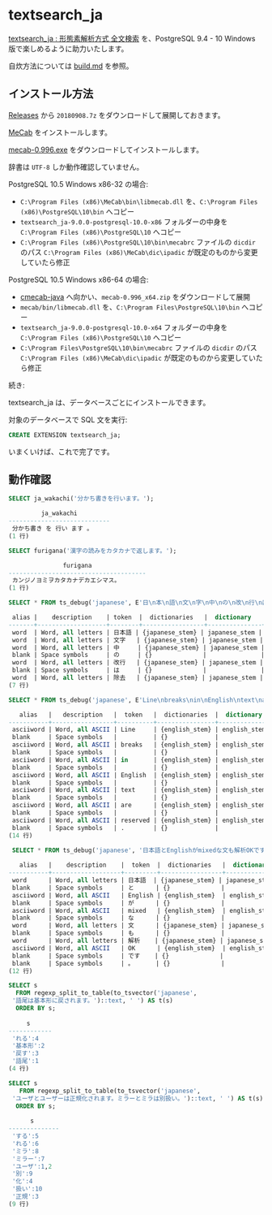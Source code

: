 # textsearch_ja

[textsearch_ja : 形態素解析方式 全文検索](https://web.archive.org/web/20170423100313/http://textsearch-ja.projects.pgfoundry.org/textsearch_ja.html) を、PostgreSQL 9.4 - 10 Windows 版で楽しめるように助力いたします。

自炊方法については [build.md](build.md) を参照。

## インストール方法

[Releases](https://github.com/HiraokaHyperTools/textsearch_ja/releases) から `20180908.7z` をダウンロードして展開しておきます。

[MeCab](http://taku910.github.io/mecab/) をインストールします。

[mecab-0.996.exe](https://drive.google.com/uc?export=download&id=0B4y35FiV1wh7WElGUGt6ejlpVXc) をダウンロードしてインストールします。

辞書は `UTF-8` しか動作確認していません。

PostgreSQL 10.5 Windows x86-32 の場合:

- `C:\Program Files (x86)\MeCab\bin\libmecab.dll` を、`C:\Program Files (x86)\PostgreSQL\10\bin` へコピー
- `textsearch_ja-9.0.0-postgresql-10.0-x86` フォルダーの中身を `C:\Program Files (x86)\PostgreSQL\10` へコピー
- `C:\Program Files (x86)\PostgreSQL\10\bin\mecabrc` ファイルの `dicdir` のパス `C:\Program Files (x86)\MeCab\dic\ipadic` が既定のものから変更していたら修正

PostgreSQL 10.5 Windows x86-64 の場合:

- [cmecab-java](https://code.google.com/archive/p/cmecab-java/downloads) へ向かい、`mecab-0.996_x64.zip` をダウンロードして展開
- `mecab/bin/libmecab.dll` を、`C:\Program Files\PostgreSQL\10\bin` へコピー
- `textsearch_ja-9.0.0-postgresql-10.0-x64` フォルダーの中身を `C:\Program Files (x86)\PostgreSQL\10` へコピー
- `C:\Program Files\PostgreSQL\10\bin\mecabrc` ファイルの `dicdir` のパス `C:\Program Files (x86)\MeCab\dic\ipadic` が既定のものから変更していたら修正

続き:

textsearch_ja は、データベースごとにインストールできます。

対象のデータベースで SQL 文を実行:

```sql
CREATE EXTENSION textsearch_ja;
```

いまくいけば、これで完了です。

## 動作確認

```sql
SELECT ja_wakachi('分かち書きを行います。');

         ja_wakachi
----------------------------
 分かち書き を 行い ます 。
(1 行)
```

```sql
SELECT furigana('漢字の読みをカタカナで返します。');

               furigana
--------------------------------------
 カンジノヨミヲカタカナデカエシマス。
(1 行)
```

```sql
SELECT * FROM ts_debug('japanese', E'日\n本\n語\n文\n字\n中\nの\n改\n行\nは\n除\n去\n');

 alias |    description    | token  |  dictionaries   |  dictionary   | lexemes
-------+-------------------+--------+-----------------+---------------+----------
 word  | Word, all letters | 日本語 | {japanese_stem} | japanese_stem | {日本語}
 word  | Word, all letters | 文字   | {japanese_stem} | japanese_stem | {文字}
 word  | Word, all letters | 中     | {japanese_stem} | japanese_stem | {中}
 blank | Space symbols     | の     | {}              |               |
 word  | Word, all letters | 改行   | {japanese_stem} | japanese_stem | {改行}
 blank | Space symbols     | は     | {}              |               |
 word  | Word, all letters | 除去   | {japanese_stem} | japanese_stem | {除去}
(7 行)
```

```sql
SELECT * FROM ts_debug('japanese', E'Line\nbreaks\nin\nEnglish\ntext\nare\nreserved.');

   alias   |   description   |  token   |  dictionaries  |  dictionary  |  lexemes
-----------+-----------------+----------+----------------+--------------+-----------
 asciiword | Word, all ASCII | Line     | {english_stem} | english_stem | {line}
 blank     | Space symbols   |          | {}             |              |
 asciiword | Word, all ASCII | breaks   | {english_stem} | english_stem | {break}
 blank     | Space symbols   |          | {}             |              |
 asciiword | Word, all ASCII | in       | {english_stem} | english_stem | {}
 blank     | Space symbols   |          | {}             |              |
 asciiword | Word, all ASCII | English  | {english_stem} | english_stem | {english}
 blank     | Space symbols   |          | {}             |              |
 asciiword | Word, all ASCII | text     | {english_stem} | english_stem | {text}
 blank     | Space symbols   |          | {}             |              |
 asciiword | Word, all ASCII | are      | {english_stem} | english_stem | {}
 blank     | Space symbols   |          | {}             |              |
 asciiword | Word, all ASCII | reserved | {english_stem} | english_stem | {reserv}
 blank     | Space symbols   | .        | {}             |              |
(14 行)
```

```sql
 SELECT * FROM ts_debug('japanese', '日本語とEnglishがmixedな文も解析OKです。');
 
   alias   |    description    |  token  |  dictionaries   |  dictionary   |  lexemes
-----------+-------------------+---------+-----------------+---------------+-----------
 word      | Word, all letters | 日本語  | {japanese_stem} | japanese_stem | {日本語}
 blank     | Space symbols     | と      | {}              |               |
 asciiword | Word, all ASCII   | English | {english_stem}  | english_stem  | {english}
 blank     | Space symbols     | が      | {}              |               |
 asciiword | Word, all ASCII   | mixed   | {english_stem}  | english_stem  | {mix}
 blank     | Space symbols     | な      | {}              |               |
 word      | Word, all letters | 文      | {japanese_stem} | japanese_stem | {文}
 blank     | Space symbols     | も      | {}              |               |
 word      | Word, all letters | 解析    | {japanese_stem} | japanese_stem | {解析}
 asciiword | Word, all ASCII   | OK      | {english_stem}  | english_stem  | {ok}
 blank     | Space symbols     | です    | {}              |               |
 blank     | Space symbols     | 。      | {}              |               |
(12 行)
```

```sql
SELECT s
  FROM regexp_split_to_table(to_tsvector('japanese',
 '語尾は基本形に戻されます。')::text, ' ') AS t(s)
  ORDER BY s;
  
     s
------------
 'れる':4
 '基本形':2
 '戻す':3
 '語尾':1
(4 行)
```

```sql
SELECT s
   FROM regexp_split_to_table(to_tsvector('japanese',
 'ユーザとユーザーは正規化されます。ミラーとミラは別扱い。')::text, ' ') AS t(s)
  ORDER BY s;
  
      s
--------------
 'する':5
 'れる':6
 'ミラ':8
 'ミラー':7
 'ユーザ':1,2
 '別':9
 '化':4
 '扱い':10
 '正規':3
(9 行)
```

